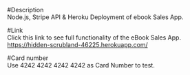 #Description <br>
Node.js, Stripe API & Heroku Deployment of ebook Sales App.

#Link <br>
Click this link to see full functionality of the eBook Sales App. https://hidden-scrubland-46225.herokuapp.com/

#Card number <br>
Use 4242 4242 4242 4242 as Card Number to test.
